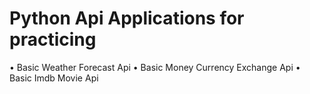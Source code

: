 # Python Api Applications for practicing

• Basic Weather Forecast Api
• Basic Money Currency Exchange Api
• Basic Imdb Movie Api
